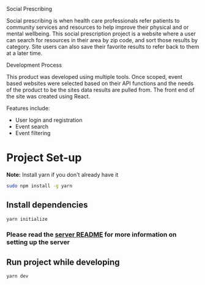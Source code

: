 Social Prescribing

Social prescribing is when health care professionals refer patients to community services and resources to help improve their physical and or mental wellbeing. This social prescription project is a website where a user can search for resources in their area by zip code, and sort those results by category. Site users can also save their favorite results to refer back to them at a later time.

Development Process

This product was developed using multiple tools. Once scoped, event based websites were selected based on their API functions and the needs of the product to be the sites data results are pulled from. The front end of the site was created using React. 

Features include:
- User login and registration
- Event search
- Event filtering

# Project Set-up



**Note:** Install yarn if you don't already have it

```bash
sudo npm install -g yarn  
```

## Install dependencies 

```bash 
yarn initialize
```

### Please read the [server README](/server/Readme.md) for more information on setting up the server



## Run project while developing

```bash 
yarn dev
```